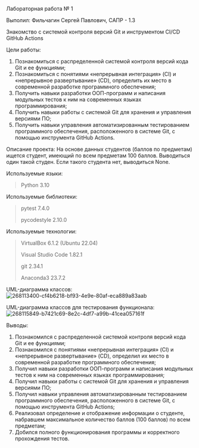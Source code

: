 Лабораторная работа № 1

Выполил: Фильчагин Сергей Павлович, САПР - 1.3

Знакомство с системой контроля версий Git и инструментом CI/CD GitHub Actions

Цели работы:
  1. Познакомиться c распределенной системой контроля версий кода Git и ее функциями;
  2. Познакомиться с понятиями «непрерывная интеграция» (CI) и «непрерывное развертывание»
  (CD), определить их место в современной разработке программного обеспечения;
  3. Получить навыки разработки ООП-программ и написания модульных тестов к ним на
  современных языках программирования;
  4. Получить навыки работы с системой Git для хранения и управления версиями ПО;
  5. Получить навыки управления автоматизированным тестированием программного обеспечения,
  расположенного в системе Git, с помощью инструмента GitHub Actions.

Описание проекта:
  На основе данных студентов (баллов по предметам) ищется студент, имеющий по всем предметам 100 баллов. Выводиться один такой студен. Если такого студента нет, выводиться None.

Используемые языки: 
>Python 3.10

Используемые библиотеки:
> pytest 7.4.0
> 
> pycodestyle 2.10.0
  
Используемые технологии:
>VirtualBox 6.1.2 (Ubuntu 22.04)
>
>Visual Studio Code 1.82.1
>
>git 2.34.1
>
>Anaconda3 23.7.2

UML-диаграмма классов:
![268113400-cf4b6218-bf93-4e9e-80af-eca889a83aab](https://github.com/SerFiLiuZ/PTLab1/assets/63652192/6b5c0883-1be7-4140-a122-28e10ef41298)


UML-диаграмма классов для тестирования функционала:
![268115849-b7421c69-8e2c-4df7-a99b-41cea057161f](https://github.com/SerFiLiuZ/PTLab1/assets/63652192/3da10cfc-1263-417c-8a42-19181cd0092a)



Выводы:
1. Познакомился с распределенной системой контроля версий кода Git и ее функциями;
2. Познакомился с понятиями «непрерывная интеграция» (CI) и «непрерывное развертывание» (CD), определил их место в современной разработке программного обеспечения;
3. Получил навыки разработки ООП-программ и написания модульных тестов к ним на современных языках программирования;
4. Получил навыки работы с системой Git для хранения и управления версиями ПО;
5. Получил навыки управления автоматизированным тестированием программного обеспечения, расположенного в системе Git, с помощью инструмента GitHub Actions;
6. Реализовал определение и отображение информации о студенте, набравшем максимальное количество баллов (100 баллов) по всем предметам;
7. Добился полного функционирования программы и корректного прохождения тестов.





